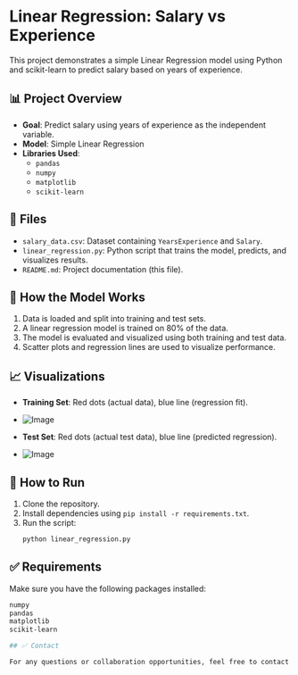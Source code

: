 # Linear Regression: Salary vs Experience

This project demonstrates a simple Linear Regression model using Python and scikit-learn to predict salary based on years of experience.

## 📊 Project Overview

- **Goal**: Predict salary using years of experience as the independent variable.
- **Model**: Simple Linear Regression
- **Libraries Used**:
  - `pandas`
  - `numpy`
  - `matplotlib`
  - `scikit-learn`

## 📁 Files

- `salary_data.csv`: Dataset containing `YearsExperience` and `Salary`.
- `linear_regression.py`: Python script that trains the model, predicts, and visualizes results.
- `README.md`: Project documentation (this file).

## 🧠 How the Model Works

1. Data is loaded and split into training and test sets.
2. A linear regression model is trained on 80% of the data.
3. The model is evaluated and visualized using both training and test data.
4. Scatter plots and regression lines are used to visualize performance.

## 📈 Visualizations

- **Training Set**: Red dots (actual data), blue line (regression fit).
- ![Image](https://github.com/user-attachments/assets/ad804c36-2dc7-4a29-a513-3f3ed215b224)

- **Test Set**: Red dots (actual test data), blue line (predicted regression).
- ![Image](https://github.com/user-attachments/assets/a1c44da7-89d1-46f0-b2fe-e4c590e36fda)

## 🔧 How to Run

1. Clone the repository.
2. Install dependencies using `pip install -r requirements.txt`.
3. Run the script:  
   ```bash
   python linear_regression.py

## ✅ Requirements

Make sure you have the following packages installed:

```bash
numpy
pandas
matplotlib
scikit-learn

## ✅ Contact

For any questions or collaboration opportunities, feel free to contact me via [mohsinrizvi.dgk@gmail.com].
